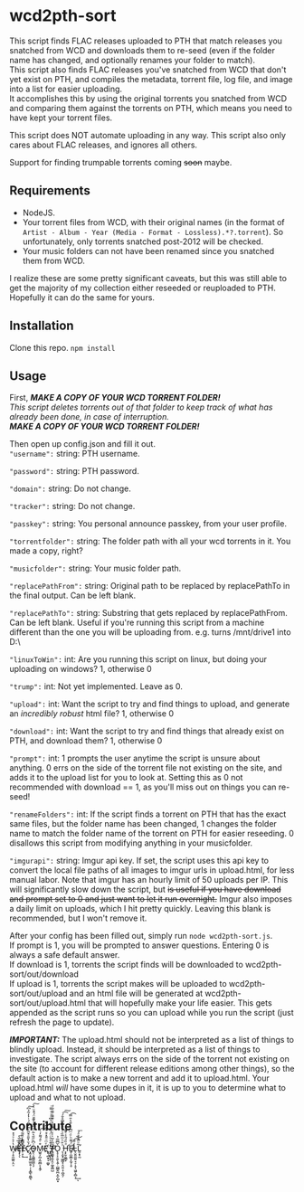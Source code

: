 # wcd2pth-sort
This script finds FLAC releases uploaded to PTH that match releases you snatched from WCD and downloads them to re-seed (even if the folder name has changed, and optionally renames your folder to match).  
This script also finds FLAC releases you've snatched from WCD that don't yet exist on PTH, and compiles the metadata, torrent file, log file, and image into a list for easier uploading.  
It accomplishes this by using the original torrents you snatched from WCD and comparing them against the torrents on PTH, which means you need to have kept your torrent files.  

This script does NOT automate uploading in any way.
This script also only cares about FLAC releases, and ignores all others.

Support for finding trumpable torrents coming ~~soon~~ maybe.

## Requirements

+ NodeJS.
+ Your torrent files from WCD, with their original names (in the format of `Artist - Album - Year (Media - Format - Lossless).*?.torrent`). So unfortunately, only torrents snatched post-2012 will be checked.
+ Your music folders can not have been renamed since you snatched them from WCD.

I realize these are some pretty significant caveats, but this was still able to get the majority of my collection either reseeded or reuploaded to PTH. Hopefully it can do the same for yours.

## Installation

Clone this repo.
`npm install`

## Usage

First, *__MAKE A COPY OF YOUR WCD TORRENT FOLDER!__*  
*This script deletes torrents out of that folder to keep track of what has already been done, in case of interruption.*  
*__MAKE A COPY OF YOUR WCD TORRENT FOLDER!__*

Then open up config.json and fill it out.  
`"username":` string: PTH username.  

`"password":` string: PTH password.  

`"domain":` string: Do not change.  

`"tracker":` string: Do not change.  

`"passkey":` string: You personal announce passkey, from your user profile.  

`"torrentfolder":` string: The folder path with all your wcd torrents in it. You made a copy, right?  

`"musicfolder":` string: Your music folder path.  

`"replacePathFrom":` string: Original path to be replaced by replacePathTo in the final output. Can be left blank.  

`"replacePathTo":` string: Substring that gets replaced by replacePathFrom. Can be left blank. Useful if you're running this script from a machine different than the one you will be uploading from. e.g. turns /mnt/drive1 into D:\  

`"linuxToWin":` int: Are you running this script on linux, but doing your uploading on windows? 1, otherwise 0  

`"trump":` int: Not yet implemented. Leave as 0.  

`"upload":` int: Want the script to try and find things to upload, and generate an *incredibly robust* html file? 1, otherwise 0  

`"download":` int: Want the script to try and find things that already exist on PTH, and download them? 1, otherwise 0  

`"prompt":` int: 1 prompts the user anytime the script is unsure about anything. 0 errs on the side of the torrent file not existing on the site, and adds it to the upload list for you to look at. Setting this as 0 not recommended with download == 1, as you'll miss out on things you can re-seed!  

`"renameFolders":` int: If the script finds a torrent on PTH that has the exact same files, but the folder name has been changed, 1 changes the folder name to match the folder name of the torrent on PTH for easier reseeding. 0 disallows this script from modifying anything in your musicfolder.  

`"imgurapi":` string: Imgur api key. If set, the script uses this api key to convert the local file paths of all images to imgur urls in upload.html, for less manual labor. Note that imgur has an hourly limit of 50 uploads per IP. This will significantly slow down the script, but ~~is useful if you have download and prompt set to 0 and just want to let it run overnight.~~ Imgur also imposes a daily limit on uploads, which I hit pretty quickly. Leaving this blank is recommended, but I won't remove it.

After your config has been filled out, simply run `node wcd2pth-sort.js`.  
If prompt is 1, you will be prompted to answer questions. Entering 0 is always a safe default answer.  
If download is 1, torrents the script finds will be downloaded to wcd2pth-sort/out/download  
If upload is 1, torrents the script makes will be uploaded to wcd2pth-sort/out/upload and an html file will be generated at wcd2pth-sort/out/upload.html that will hopefully make your life easier. This gets appended as the script runs so you can upload while you run the script (just refresh the page to update).

*__IMPORTANT:__* The upload.html should not be interpreted as a list of things to blindly upload. Instead, it should be interpreted as a list of things to investigate. The script always errs on the side of the torrent not existing on the site (to account for different release editions among other things), so the default action is to make a new torrent and add it to upload.html. Your upload.html *will* have some dupes in it, it is up to you to determine what to upload and what to not upload.

## Contribute

W̶̸̘̜̥̼͚͈͔̤̠̔͐͛ͮ̉̽Ȇ̅ͦ̅̀͏̶̙̪̬͚͕͉̟̖͞ͅL͐̈̍̇ͧ̋͂̔͏̸̶̢͇̺̱̺͓̦̞̹̘̖͢Ć̷̢̆̍̌̎ͣ̆͂ͮ̃͛͌́ͭ͗̓̃̉͆͘͠҉͕̼̝̝̱͍̫̫̯̹̣̜̟̳̖̯͇̖O̶̶͍̖͔͖͇̼͖̖͕͑͆̏̋̋͛̃ͬͧ̋̽͛̌͊̄̈́ͩͧ̀̀͠ͅM̵̺͍̗̪͎̰̤̻̞͙̼̗͒ͨ̄́͌̒ͭ͡Eͤͫͦ̎̽͒ͩ̎͋͌҉̧̜̪̝̠̘͚̬ ͬ͒͛ͦͬ̈́͗̋̔̄ͦ̔͆ͨ͗ͨ̿ͬ̕҉͉̼̲͓̝ͅT̷̸̶̰̼͚̘̭̬̯̦͚͎̳̺̅̅̓̅̍͗͛̈ͧ͊̔̔̇͊͌͑̅ͧ͘̕ͅǑ̢̞͕̠͍̖̭̦̣̺̻̭̪͔̼̝̺͙͆̅̅̉ ̨̧̮̟͖͇͓͔̤͍͔̹̪̭̗ͪ̎ͯͫ̅̏ͮ̒ͩͯ̿̊̐́͡͠ͅͅH̵̶̛͓̙̬̮͇̞ͣ̏ͩ̑͐ͤ͊̇̀̚Ë̸̴̛̱̦̼̬̻͓̰̩̜̥́͌ͪͩͫ͆̓ͭ̎̔̎̿͡L̵̨̮͈̼̤͍̘̠̜̥̖͖̱͕̻͕̒̋̄͢͡͝ͅL̛͈͙̖̰̃ͧ̅̽͒ͣ́͞
